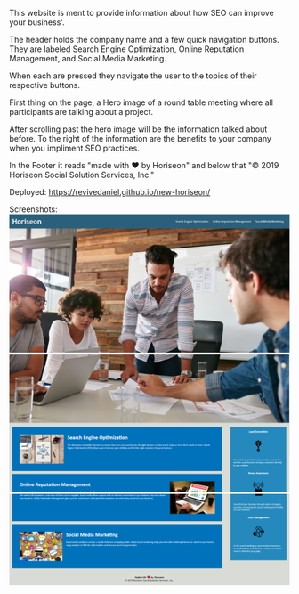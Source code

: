 This website is ment to provide information 
about how SEO can improve your business'.

The header holds the company name and 
a few quick navigation buttons. They are 
labeled Search Engine Optimization, 
Online Reputation Management, 
and Social Media Marketing.

When each are pressed they navigate 
the user to the topics of their respective buttons.

First thing on the page, a Hero image of a round 
table meeting where all participants are 
talking about a project.

After scrolling past the hero image 
will be the information talked about before. 
To the right of the information are the 
benefits to your company when you impliment SEO practices.

In the Footer it reads 
"made with ❤️ by Horiseon" 
and below that 
"&copy; 2019 Horiseon Social Solution Services, Inc."

Deployed:
https://revivedaniel.github.io/new-horiseon/

Screenshots:
![Screenshot 1](./assets/images/Screenshot1.PNG)
![Screenshot 2](./assets/images/Screenshot2.PNG)
![Screenshot 3](./assets/images/Screenshot3.PNG)